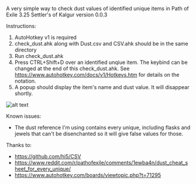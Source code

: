 A very simple way to check dust values of identified unique items in Path of Exile 3.25 Settler's of Kalgur
version 0.0.3

Instructions:
1. AutoHotkey v1 is required
2. check_dust.ahk along with Dust.csv and CSV.ahk should be in the same directory
4. Run check_dust.ahk
5. Press CTRL+Shift+D over an identified unqiue item. The keybind can be changed at the end of this check_dust.ahk. See https://www.autohotkey.com/docs/v1/Hotkeys.htm for details on the notation.
6. A popup should display the item's name and dust value. It will disappear shortly.

![alt text](https://github.com/mkfink/check_dust/blob/main/screenshot.png?raw=true)

Known issues:
* The dust reference I'm using contains every unique, including flasks and jewels that can't be disenchanted so it will give false values for those.

Thanks to:
* https://github.com/hi5/CSV
* https://www.reddit.com/r/pathofexile/comments/1ewba4n/dust_cheat_sheet_for_every_unique/
* https://www.autohotkey.com/boards/viewtopic.php?t=71295